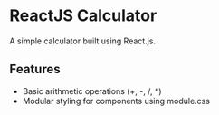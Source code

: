# ReactJS Calculator  
A simple calculator built using React.js.  

## Features  
- Basic arithmetic operations (+, -, /, *)  
- Modular styling for components using module.css  
